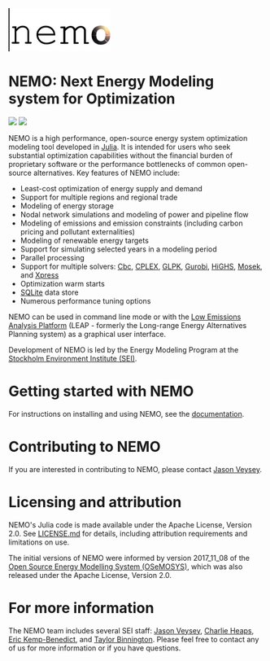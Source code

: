 ![|nemo logo](docs/src/assets/nemo_logo_small.png)

# NEMO: Next Energy Modeling system for Optimization

[![](https://img.shields.io/badge/docs-stable-blue.svg)](https://sei-international.github.io/NemoMod.jl/stable)
[![](https://img.shields.io/badge/docs-dev-blue.svg)](https://sei-international.github.io/NemoMod.jl/dev)

NEMO is a high performance, open-source energy system optimization modeling tool developed in [Julia](https://julialang.org/).  It is intended for users who seek substantial optimization capabilities without the financial burden of proprietary software or the performance bottlenecks of common open-source alternatives. Key features of NEMO include:

- Least-cost optimization of energy supply and demand
- Support for multiple regions and regional trade
- Modeling of energy storage
- Nodal network simulations and modeling of power and pipeline flow
- Modeling of emissions and emission constraints (including carbon pricing and pollutant externalities)
- Modeling of renewable energy targets
- Support for simulating selected years in a modeling period
- Parallel processing
- Support for multiple solvers: [Cbc](https://github.com/coin-or/Cbc), [CPLEX](https://www.ibm.com/analytics/cplex-optimizer), [GLPK](https://www.gnu.org/software/glpk/), [Gurobi](https://www.gurobi.com/), [HiGHS](https://highs.dev/), [Mosek](https://www.mosek.com/), and [Xpress](https://www.fico.com/en/products/fico-xpress-optimization)
- Optimization warm starts
- [SQLite](https://www.sqlite.org/) data store
- Numerous performance tuning options

NEMO can be used in command line mode or with the [Low Emissions Analysis Platform](https://leap.sei.org/) (LEAP - formerly the Long-range Energy Alternatives Planning system) as a graphical user interface.

Development of NEMO is led by the Energy Modeling Program at the [Stockholm Environment Institute (SEI)](https://www.sei.org/).

# Getting started with NEMO

For instructions on installing and using NEMO, see the [documentation](https://sei-international.github.io/NemoMod.jl/).

# Contributing to NEMO

If you are interested in contributing to NEMO, please contact [Jason Veysey](https://www.sei.org/people/jason-veysey/).

# Licensing and attribution

NEMO's Julia code is made available under the Apache License, Version 2.0. See [LICENSE.md](LICENSE.md) for details, including attribution requirements and limitations on use.

The initial versions of NEMO were informed by version 2017_11_08 of the [Open Source Energy Modelling System (OSeMOSYS)](https://github.com/OSeMOSYS/OSeMOSYS), which was also released under the Apache License, Version 2.0.

# For more information

The NEMO team includes several SEI staff: [Jason Veysey](https://www.sei.org/people/jason-veysey/), [Charlie Heaps](https://www.sei.org/people/charles-heaps/), [Eric Kemp-Benedict](https://www.sei.org/people/eric-kemp-benedict/), and [Taylor Binnington](https://www.sei.org/people/taylor-binnington/). Please feel free to contact any of us for more information or if you have questions.
